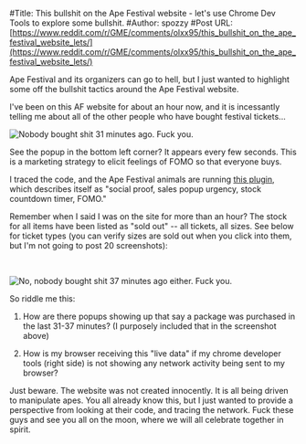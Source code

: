 #Title: This bullshit on the Ape Festival website - let's use Chrome Dev Tools to explore some bullshit.
#Author: spozzy
#Post URL: [https://www.reddit.com/r/GME/comments/olxx95/this_bullshit_on_the_ape_festival_website_lets/](https://www.reddit.com/r/GME/comments/olxx95/this_bullshit_on_the_ape_festival_website_lets/)


Ape Festival and its organizers can go to hell, but I just wanted to highlight some off the bullshit tactics around the Ape Festival website.

I've been on this AF website for about an hour now, and it is incessantly telling me about all of the other people who have bought festival tickets...

![Nobody bought shit 31 minutes ago. Fuck you.](https://preview.redd.it/9z6oe9mmfpb71.png?width=1596&format=png&auto=webp&s=9d69da9dd00459d579567d90851d0ef907343dcc)

See the popup in the bottom left corner? It appears every few seconds. This is a marketing strategy to elicit feelings of FOMO so that everyone buys.

I traced the code, and the Ape Festival animals are running [this plugin](https://apps.shopify.com/recent-sales-popup-notifications-1/reviews?page=2), which describes itself as "social proof, sales popup urgency, stock countdown timer, FOMO."

Remember when I said I was on the site for more than an hour? The stock for all items have been listed as "sold out" -- all tickets, all sizes. See below for ticket types (you can verify sizes are sold out when you click into them, but I'm not going to post 20 screenshots):

&#x200B;

![No, nobody bought shit 37 minutes ago either. Fuck you.](https://preview.redd.it/o9srpvzmgpb71.png?width=917&format=png&auto=webp&s=40f54fba6c182ae906129ded88c2f985b314962e)

So riddle me this:

1) How are there popups showing up that say a package was purchased in the last 31-37 minutes? (I purposely included that in the screenshot above)

2) How is my browser receiving this "live data" if my chrome developer tools (right side) is not showing any network activity being sent to my browser?

Just beware. The website was not created innocently. It is all being driven to manipulate apes. You all already know this, but I just wanted to provide a perspective from looking at their code, and tracing the network. Fuck these guys and see you all on the moon, where we will all celebrate together in spirit.